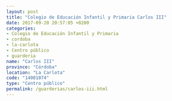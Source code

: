 ```yaml
---
layout: post
title: "Colegio de Educación Infantil y Primaria Carlos III"
date: 2017-09-20 20:57:05 +0200
categories:
- Colegio de Educación Infantil y Primaria
- cordoba
- la-carlota
- Centro público
- guarderia
name: "Carlos III"
province: "Córdoba"
location: "La Carlota"
code: "14001074"
type: "Centro público"
permalink: /guarderias/carlos-iii.html
---
```

